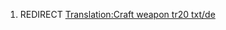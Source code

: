 1.  REDIRECT [Translation:Craft weapon tr20
    txt/de](Translation:Craft_weapon_tr20_txt/de "wikilink")